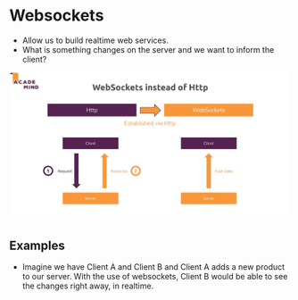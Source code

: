 # Websockets

- Allow us to build realtime web services. 
- What is something changes on the server and we want to inform the client?


![websockets.png](websockets.png)

## Examples

- Imagine we have Client A and Client B and Client A adds a new product to our server. With the use of websockets, Client B would be able to see the changes right away, in realtime.
